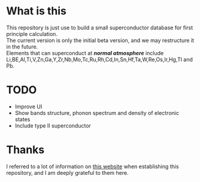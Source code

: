 # What is this  
This repository is just use to build a small superconductor database for first principle calculation.  
The current version is only the initial beta version, and we may restructure it in the future.  
Elements that can superconduct at ***normal atmosphere*** include Li,BE,Al,Ti,V,Zn,Ga,Y,Zr,Nb,Mo,Tc,Ru,Rh,Cd,In,Sn,Hf,Ta,W,Re,Os,Ir,Hg,Tl and Pb.  

# TODO  
* Improve UI  
* Show bands structure, phonon spectrum and density of electronic states
* Include type II superconductor  

# Thanks
I referred to a lot of information on [this website](http://www.openedx.net/5227.html) when establishing this repository, and I am deeply grateful to them here.
